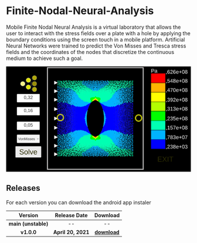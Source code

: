 # Finite-Nodal-Neural-Analysis
Mobile Finite Nodal Neural Analysis is a virtual laboratory that allows the user to interact with the stress fields over a plate with a hole by applying the boundary conditions using the screen touch in a mobile platform. Artificial Neural Networks were trained to predict the Von Misses and Tresca stress fields and the coordinates of the nodes that discretize the continuous medium to achieve such a goal.

![](images/AppScreenShot.png)

## Releases

For each version you can download the android app instaler

| **Version** | **Release Date** | **Download** |
|:-------:|:------:|:-------------:|
| **main (unstable)** | -- | -- |
| **v1.0.0** | **April 20, 2021** | **[download](releases/MFNNAv1.0.0.apk)** |

